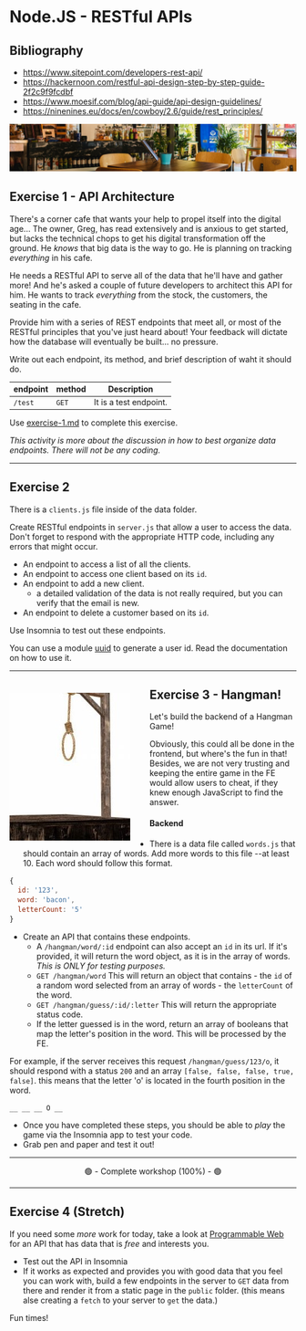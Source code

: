 # Node.JS - RESTful APIs

## Bibliography

- https://www.sitepoint.com/developers-rest-api/
- https://hackernoon.com/restful-api-design-step-by-step-guide-2f2c9f9fcdbf
- https://www.moesif.com/blog/api-guide/api-design-guidelines/
- https://ninenines.eu/docs/en/cowboy/2.6/guide/rest_principles/

<img src='./__lecture/assets/cafe.jpg' />

## Exercise 1 - API Architecture

There's a corner cafe that wants your help to propel itself into the digital age... The owner, Greg, has read extensively and is anxious to get started, but lacks the technical chops to get his digital transformation off the ground. He _knows_ that big data is the way to go. He is planning on tracking _everything_ in his cafe.

He needs a RESTful API to serve all of the data that he'll have and gather more! And he's asked a couple of future developers to architect this API for him. He wants to track _everything_ from the stock, the customers, the seating in the cafe.

Provide him with a series of REST endpoints that meet all, or most of the RESTful principles that you've just heard about! Your feedback will dictate how the database will eventually be built... no pressure.

Write out each endpoint, its method, and brief description of waht it should do.

| endpoint | method | Description            |
| -------- | ------ | ---------------------- |
| `/test`  | `GET`  | It is a test endpoint. |

Use [exercise-1.md](__workshop/exercise-1.md) to complete this exercise.

_This activity is more about the discussion in how to best organize data endpoints. There will not be any coding._

---

## Exercise 2

There is a `clients.js` file inside of the data folder.

Create RESTful endpoints in `server.js` that allow a user to access the data. Don't forget to respond with the appropriate HTTP code, including any errors that might occur.

- An endpoint to access a list of all the clients.
- An endpoint to access one client based on its `id`.
- An endpoint to add a new client.
  - a detailed validation of the data is not really required, but you can verify that the email is new.
- An endpoint to delete a customer based on its `id`.

Use Insomnia to test out these endpoints.

You can use a module [uuid](https://www.npmjs.com/package/uuid) to generate a user id. Read the documentation on how to use it.

---

<img src='./__lecture/assets/hangman.jpg' style='float:left;margin:24px 34px 6px 0;' />

## Exercise 3 - Hangman!

Let's build the backend of a Hangman Game!

Obviously, this could all be done in the frontend, but where's the fun in that! Besides, we are not very trusting and keeping the entire game in the FE would allow users to cheat, if they knew enough JavaScript to find the answer.

#### Backend

- There is a data file called `words.js` that should contain an array of words. Add more words to this file --at least 10. Each word should follow this format.

```js
{
  id: '123',
  word: 'bacon',
  letterCount: '5'
}
```

- Create an API that contains these endpoints.
  - A `/hangman/word/:id` endpoint can also accept an `id` in its url. If it's provided, it will return the word object, as it is in the array of words. _This is ONLY for testing purposes._
  - `GET /hangman/word` This will return an object that contains - the `id` of a random word selected from an array of words - the `letterCount` of the word.
  - `GET /hangman/guess/:id/:letter` This will return the appropriate status code.
  - If the letter guessed is in the word, return an array of booleans that map the letter's position in the word. This will be processed by the FE.

For example, if the server receives this request `/hangman/guess/123/o`, it should respond with a status `200` and an array `[false, false, false, true, false]`. this means that the letter 'o' is located in the fourth position in the word.

```
__ __ __ O __
```

- Once you have completed these steps, you should be able to _play_ the game via the Insomnia app to test your code.
- Grab pen and paper and test it out!

---

<center>🟢 - Complete workshop (100%) - 🟢</center>

---

## Exercise 4 (Stretch)

If you need some _more_ work for today, take a look at [Programmable Web](https://www.programmableweb.com/) for an API that has data that is _free_ and interests you.

- Test out the API in Insomnia
- If it works as expected and provides you with good data that you feel you can work with, build a few endpoints in the server to `GET` data from there and render it from a static page in the `public` folder. (this means alse creating a `fetch` to your server to `get` the data.)

Fun times!
